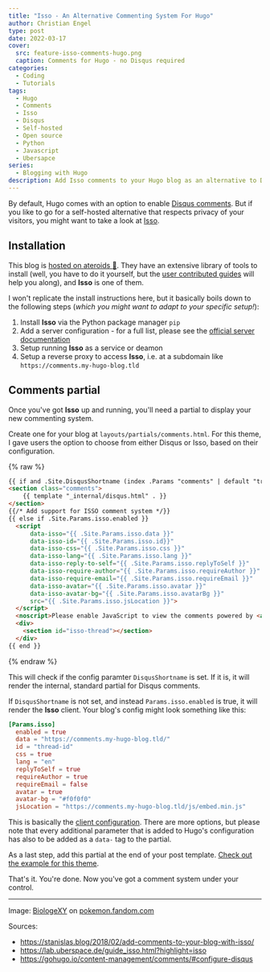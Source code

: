 ```yaml
---
title: "Isso - An Alternative Commenting System For Hugo"
author: Christian Engel
type: post
date: 2022-03-17
cover:
  src: feature-isso-comments-hugo.png
  caption: Comments for Hugo - no Disqus required
categories:
  - Coding
  - Tutorials
tags:
  - Hugo
  - Comments
  - Isso
  - Disqus
  - Self-hosted
  - Open source
  - Python
  - Javascript
  - Ubersapce
series:
  - Blogging with Hugo
description: Add Isso comments to your Hugo blog as an alternative to Disqus. It's open source and can be self-hosted.
---
```


By default, Hugo comes with an option to enable [Disqus comments](https://disqus.com). But if you like to go for a self-hosted alternative that respects privacy of your visitors, you might want to take a look at [Isso](https://posativ.org/isso/).

## Installation

This blog is [hosted on ateroids :rocket:](https://uberspace.de/en/). They have an extensive library of tools to install (well, you have to do it yourself, but the [user contributed guides](https://lab.uberspace.de/guide_isso.html?highlight=isso) will help you along), and **Isso** is one of them.

I won't replicate the install instructions here, but it basically boils down to the following steps (_which you might want to adapt to your specific setup!_):

1. Install **Isso** via the Python package manager `pip`
2. Add a server configuration - for a full list, please see the [official server documentation](https://posativ.org/isso/docs/configuration/server/)
3. Setup running **Isso** as a service or deamon
4. Setup a reverse proxy to access **Isso**, i.e. at a subdomain like `https://comments.my-hugo-blog.tld`

## Comments partial

Once you've got **Isso** up and running, you'll need a partial to display your new commenting system.

Create one for your blog at `layouts/partials/comments.html`. For this theme, I gave users the option to choose from either Disqus or Isso, based on their configuration.

<!-- prettier-ignore -->
{% raw %}
```html
{{ if and .Site.DisqusShortname (index .Params "comments" | default "true") (not .Site.IsServer) }}
<section class="comments">
	{{ template "_internal/disqus.html" . }}
</section>
{{/* Add support for ISSO comment system */}}
{{ else if .Site.Params.isso.enabled }}
  <script
      data-isso="{{ .Site.Params.isso.data }}"
      data-isso-id="{{ .Site.Params.isso.id}}"
      data-isso-css="{{ .Site.Params.isso.css }}"
      data-isso-lang="{{ .Site.Params.isso.lang }}"
      data-isso-reply-to-self="{{ .Site.Params.isso.replyToSelf }}"
      data-isso-require-author="{{ .Site.Params.isso.requireAuthor }}"
      data-isso-require-email="{{ .Site.Params.isso.requireEmail }}"
      data-isso-avatar="{{ .Site.Params.isso.avatar }}"
      data-isso-avatar-bg="{{ .Site.Params.isso.avatarBg }}"
      src="{{ .Site.Params.isso.jsLocation }}">
  </script>
  <noscript>Please enable JavaScript to view the comments powered by <a href="https://posativ.org/isso/">Isso</a>.</noscript>
  <div>
    <section id="isso-thread"></section>
  </div>
{{ end }}
```
{% endraw %}

This will check if the config paramter `DisqusShortname` is set. If it is, it will render the internal, standard partial for Disqus comments.

If `DisqusShortname` is not set, and instead `Params.isso.enabled` is true, it will render the **Isso** client. Your blog's config might look something like this:

```toml
[Params.isso]
  enabled = true
  data = "https://comments.my-hugo-blog.tld/"
  id = "thread-id"
  css = true
  lang = "en"
  replyToSelf = true
  requireAuthor = true
  requireEmail = false
  avatar = true
  avatar-bg = "#f0f0f0"
  jsLocation = "https://comments.my-hugo-blog.tld/js/embed.min.js"
```

This is basically the [client configuration](https://posativ.org/isso/docs/configuration/client/). There are more options, but please note that every additional parameter that is added to Hugo's configuration has also to be added as a `data-` tag to the partial.

As a last step, add this partial at the end of your post template. [Check out the example for this theme](https://github.com/chringel21/chringel-hugo-theme/blob/main/layouts/post/single.html#L77).

That's it. You're done. Now you've got a comment system under your control.

---

Image: [BiologeXY](https://pokemon.fandom.com/de/wiki/Benutzer:BiologeXY) on [pokemon.fandom.com](https://pokemon.fandom.com/de/wiki/Isso)

Sources:

- https://stanislas.blog/2018/02/add-comments-to-your-blog-with-isso/
- https://lab.uberspace.de/guide_isso.html?highlight=isso
- https://gohugo.io/content-management/comments/#configure-disqus
